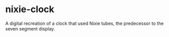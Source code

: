 # nixie-clock
A digital recreation of a clock that used Nixie tubes, the predecessor to the seven segment display.

